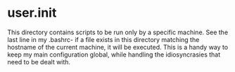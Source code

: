 
# user.init

This directory contains scripts to be run only by a specific
machine. See the last line in my .bashrc- if a file exists in this
directory matching the hostname of the current machine, it will be
executed. This is a handy way to keep my main configuration global,
while handling the idiosyncrasies that need to be dealt with.
